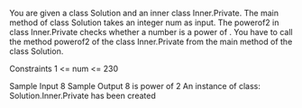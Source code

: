 You are given a class Solution and an inner class Inner.Private. The main method of class Solution takes an integer num as input. The powerof2 in class Inner.Private checks whether a number is a power of . You have to call the method powerof2 of the class Inner.Private from the main method of the class Solution.

Constraints
1 <= num <= 230

Sample Input
 8
Sample Output
 8 is power of 2
 An instance of class: Solution.Inner.Private has been created